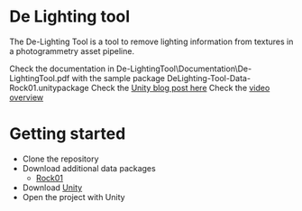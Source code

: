 # De Lighting tool

The De-Lighting Tool is a tool to remove lighting information from textures in a photogrammetry asset pipeline.

Check the documentation in De-LightingTool\Documentation\De-LightingTool.pdf with the sample package DeLighting-Tool-Data-Rock01.unitypackage
Check the [Unity blog post here](https://cms-labs.hq.unity3d.com/article/experimental-feature-de-lighting-tool)
Check the [video overview](https://www.youtube.com/edit?o=U&video_id=Mo96vqMqnwA)



# Getting started

  - Clone the repository
  - Download additional data packages
    - [Rock01](https://drive.google.com/open?id=0B64mj1Z7L8ZpNmFoYy1TcXpDT1E)
  - Download [Unity](https://store.unity.com)
  - Open the project with Unity
